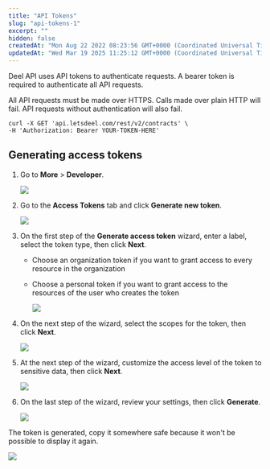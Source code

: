 ```yaml
---
title: "API Tokens"
slug: "api-tokens-1"
excerpt: ""
hidden: false
createdAt: "Mon Aug 22 2022 08:23:56 GMT+0000 (Coordinated Universal Time)"
updatedAt: "Wed Mar 19 2025 11:25:12 GMT+0000 (Coordinated Universal Time)"
---
```

Deel API uses API tokens to authenticate requests. A bearer token is required to authenticate all API requests.

All API requests must be made over HTTPS. Calls made over plain HTTP will fail. API requests without authentication will also fail.

```
curl -X GET 'api.letsdeel.com/rest/v2/contracts' \
-H 'Authorization: Bearer YOUR-TOKEN-HERE'
```

## Generating access tokens

1. Go to **More** > **Developer**.

   ![](https://files.readme.io/8133e87602ef880b8551ee4660d09fe79adf6cacf160845f364af693c8109ec9-Screenshot_2025-02-14_at_10.25.35.png)
2. Go to the **Access Tokens** tab and click **Generate new token**.

   ![](https://files.readme.io/32d19257c6f2129ffe3935152548238f2ecf1c25c7afe3fdab07a1cb0213d92a-token-create-generate.png)
3. On the first step of the **Generate access token** wizard, enter a label, select the token type, then click **Next**.

   - Choose an organization token if you want to grant access to every resource in the organization
   - Choose a personal token if you want to grant access to the resources of the user who creates the token

     ![](https://files.readme.io/8819c5f6fac9f8afb8504a520c8691b37d138bbd1425108ac73ad9d63937e58b-token-create-details.png)
4. On the next step of the wizard, select the scopes for the token, then click **Next**.

   ![](https://files.readme.io/a77ff6ea4a286db773f159b75966b0f0cc38ccabf115040f8ebcfb1d58def7ef-token-create-scopes.png)
5. At the next step of the wizard, customize the access level of the token to sensitive data, then click **Next**.

   ![](https://files.readme.io/0d03db1cc12a856b200284a19ac25cb54154416eb665da08e5038cc7e04f6e82-token-create-sensitive-data.png)
6. On the last step of the wizard, review your settings, then click **Generate**.

   ![](https://files.readme.io/301e05a341e4457f052794f2214039a565d0765889d27b962ce04dc8fd537e46-token-create-review.png)

The token is generated, copy it somewhere safe because it won't be possible to display it again.

![](https://files.readme.io/1f4f369950177212ed01798696da5a0948561cc242ce11d1452b86b7323669fa-token-create-success.png)

